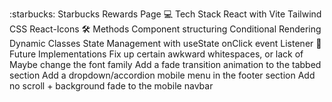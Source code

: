 :starbucks: Starbucks Rewards Page
:computer: Tech Stack
React with Vite
Tailwind CSS
React-Icons
:hammer_and_wrench: Methods
Component structuring
Conditional Rendering
Dynamic Classes
State Management with useState
onClick event Listener
:rocket: Future Implementations
Fix up certain awkward whitespaces, or lack of
Maybe change the font family
Add a fade transition animation to the tabbed section
Add a dropdown/accordion mobile menu in the footer section
Add no scroll + background fade to the mobile navbar
